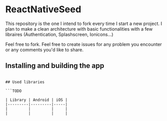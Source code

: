 # ReactNativeSeed

This repository is the one I intend to fork every time I start a new project. I plan to make a clean architecture with basic functionalities with a few libraires (Authentication, Splashscreen, Ionicons...)

Feel free to fork. Feel free to create issues for any problem you encounter or any comments you'd like to share.

## Installing and building the app

```TODO

## Used libraries

```TODO

| Library | Android | iOS |
|---------|---------|-----|
|         |         |     |
|         |         |     |
